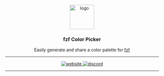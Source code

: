 <p align="center">
  <img height="80px" src="https://f.j4n.net/fzf-cat.png" alt="logo">
  <h3 align="center"><b>fzf Color Picker</b></h3>

  <p align="center" >Easily generate and share a color palette for <a href="https://github.com/junegunn/fzf">fzf</a></p>
</p>

---

<div align="center">
  <a href="https://fzf.j4n.net">
    <img src="https://cdn.jsdelivr.net/npm/@intergrav/devins-badges@3/assets/compact/documentation/website_vector.svg" alt="website">
  </a>
  <a href="https://strassburger.org/discord">
    <img src="https://cdn.jsdelivr.net/npm/@intergrav/devins-badges@3/assets/compact/social/discord-plural_vector.svg" alt="discord">
  </a>
</div>

---
